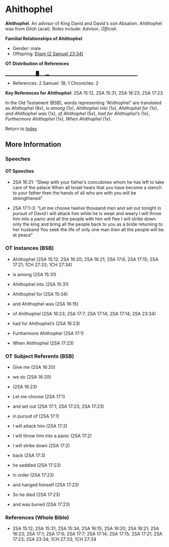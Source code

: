 # Ahithophel
**Ahithophel**. 
An advisor of King David and David's son Absalom. Ahithophel was from Giloh (acai). 
Roles include: 
_Advisor_, _Official_. 




**Familial Relationships of Ahithophel**


* Gender: male
* Offspring: [Eliam (2 Samuel 23:34)](Eliam.2.md)


**OT Distribution of References**

▁▁▁▁▁▁▁▁▁█▁▁▂▁▁▁▁▁▁▁▁▁▁▁▁▁▁▁▁▁▁▁▁▁▁▁▁▁▁
* References: 2 Samuel: 18; 1 Chronicles: 2



**Key References for Ahithophel**: 
2SA 15:12, 2SA 15:31, 2SA 16:23, 2SA 17:23. 


In the Old Testament (BSB), words representing “Ahithophel” are translated as 
*Ahithophel* (8x), *is among* (1x), *Ahithophel into* (1x), *Ahithophel for* (1x), *and Ahithophel was* (1x), *of Ahithophel* (5x), *had for Ahithophel’s* (1x), *Furthermore Ahithophel* (1x), *When Ahithophel* (1x). 




Return to [Index](00-Index.md)

## More Information

### Speeches

#### OT Speeches

* 2SA 16:21: “Sleep with your father’s concubines whom he has left to take care of the palace When all Israel hears that you have become a stench to your father then the hands of all who are with you will be strengthened”

* 2SA 17:1–3: “Let me choose twelve thousand men and set out tonight in pursuit of David I will attack him while he is weak and weary I will throw him into a panic and all the people with him will flee I will strike down only the king and bring all the people back to you as a bride returning to her husband You seek the life of only one man then all the people will be at peace”

### OT Instances (BSB)

* Ahithophel (2SA 15:12; 2SA 16:20; 2SA 16:21; 2SA 17:6; 2SA 17:15; 2SA 17:21; 1CH 27:33; 1CH 27:34)

* is among (2SA 15:31)

* Ahithophel into (2SA 15:31)

* Ahithophel for (2SA 15:34)

* and Ahithophel was (2SA 16:15)

* of Ahithophel (2SA 16:23; 2SA 17:7; 2SA 17:14; 2SA 17:14; 2SA 23:34)

* had for Ahithophel’s (2SA 16:23)

* Furthermore Ahithophel (2SA 17:1)

* When Ahithophel (2SA 17:23)



### OT Subject Referents (BSB)

* Give me (2SA 16:20)

* we do (2SA 16:20)

*  (2SA 16:23)

* Let me choose (2SA 17:1)

* and set out (2SA 17:1; 2SA 17:23; 2SA 17:23)

* in pursuit of (2SA 17:1)

* I will attack him (2SA 17:2)

* I will throw him into a panic (2SA 17:2)

* I will strike down (2SA 17:2)

* back (2SA 17:3)

* he saddled (2SA 17:23)

* in order (2SA 17:23)

* and hanged himself (2SA 17:23)

* So he died (2SA 17:23)

* and was buried (2SA 17:23)



### References (Whole Bible)

* 2SA 15:12; 2SA 15:31; 2SA 15:34; 2SA 16:15; 2SA 16:20; 2SA 16:21; 2SA 16:23; 2SA 17:1; 2SA 17:6; 2SA 17:7; 2SA 17:14; 2SA 17:15; 2SA 17:21; 2SA 17:23; 2SA 23:34; 1CH 27:33; 1CH 27:34



